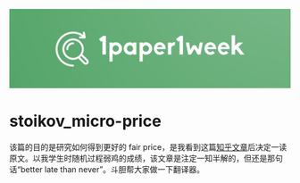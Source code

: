 ![1paper1week](../../docs/1paper1week-git.jpg)

# stoikov_micro-price

该篇的目的是研究如何得到更好的 fair price，是我看到这篇[知乎文章](https://zhuanlan.zhihu.com/p/622226738)后决定一读原文。以我学生时随机过程弱鸡的成绩，该文章是注定一知半解的，但还是那句话“better late than never”。斗胆帮大家做一下翻译器。



